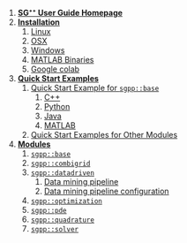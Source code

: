 1. [**SG⁺⁺ User Guide Homepage**](https://github.com/SGpp/SGpp/wiki)
2. [**Installation**](https://github.com/SGpp/SGpp/wiki/Installation)
   1. [Linux](https://github.com/SGpp/SGpp/wiki/Linux-(GCC-Clang-ICC))
   2. [OSX](https://github.com/SGpp/SGpp/wiki/OSX-(GCC-ICC))
   3. [Windows](https://github.com/SGpp/SGpp/wiki/Windows-(MinGW))
   4. [MATLAB Binaries](https://github.com/SGpp/SGpp/wiki/MATLAB-binaries)
   5. [Google colab](https://github.com/SGpp/SGpp/wiki/Installing-pysgpp-on-colab)
3. [**Quick Start Examples**](https://github.com/SGpp/SGpp/wiki/Quick-Start)
   1. [Quick Start Example for `sgpp::base`](https://github.com/SGpp/SGpp/wiki/Quick-Start)
      1. [C++](https://github.com/SGpp/SGpp/wiki/Base-quick-start-(C%E2%81%BA%E2%81%BA))
      2. [Python](https://github.com/SGpp/SGpp/wiki/Base-quick-start-(Python))
      3. [Java](https://github.com/SGpp/SGpp/wiki/Base-quick-start-(Java))
      4. [MATLAB](https://github.com/SGpp/SGpp/wiki/Base-quick-start-(MATLAB))
   2. [Quick Start Examples for Other Modules](https://github.com/SGpp/SGpp/wiki/Quick-Start)
4. [**Modules**](https://github.com/SGpp/SGpp/wiki/Modules)
   1. [`sgpp::base`](https://github.com/SGpp/SGpp/wiki/Module-sgpp::base)
   2. [`sgpp::combigrid`](https://github.com/SGpp/SGpp/wiki/Module-sgpp::combigrid)
   3. [`sgpp::datadriven`](https://github.com/SGpp/SGpp/wiki/Module-sgpp::datadriven)
      1. [Data mining pipeline](https://github.com/SGpp/SGpp/wiki/Datadriven-datamining-pipeline)
      2. [Data mining pipeline configuration](https://github.com/SGpp/SGpp/wiki/Datadriven-datamining-pipeline-configuration)
   4. [`sgpp::optimization`](https://github.com/SGpp/SGpp/wiki/Module-sgpp::optimization)
   5. [`sgpp::pde`](https://github.com/SGpp/SGpp/wiki/Module-sgpp::pde)
   6. [`sgpp::quadrature`](https://github.com/SGpp/SGpp/wiki/Module-sgpp::quadrature)
   7. [`sgpp::solver`](https://github.com/SGpp/SGpp/wiki/Module-sgpp::solver)